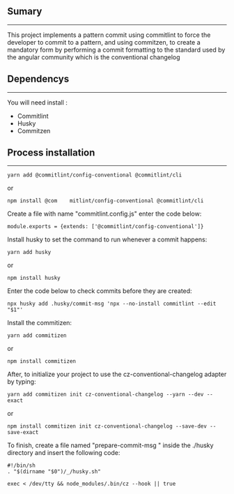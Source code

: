 ## Sumary

------

This project implements a pattern commit using commitlint to force the developer to commit to a pattern, and using commitzen, to create a mandatory form by performing a commit formatting to the standard used by the angular community which is the conventional changelog

## Dependencys

------

You will need install :

- Commitlint
- Husky
- Commitzen

## Process installation

------

```
yarn add @commitlint/config-conventional @commitlint/cli
```

or

```
npm install @com	mitlint/config-conventional @commitlint/cli
```

Create a file with name "commitlint.config.js" enter the code below:

`module.exports = {extends: ['@commitlint/config-conventional']}`

Install husky to set the command to run whenever a commit happens:

```
yarn add husky
```

or 

```
npm install husky
```

Enter the code below to check commits before they are created:

```
npx husky add .husky/commit-msg 'npx --no-install commitlint --edit "$1"'
```

Install the commitizen:

```
yarn add commitizen
```

or 

```
npm install commitizen
```

After, to initialize your project to use the cz-conventional-changelog adapter by typing:

```
yarn add commitizen init cz-conventional-changelog --yarn --dev --exact
```

or 

```
npm install commitizen init cz-conventional-changelog --save-dev --save-exact
```

To finish, create a file named "prepare-commit-msg " inside the ./husky directory and insert the following code:

```
#!/bin/sh
. "$(dirname "$0")/_/husky.sh"

exec < /dev/tty && node_modules/.bin/cz --hook || true
```